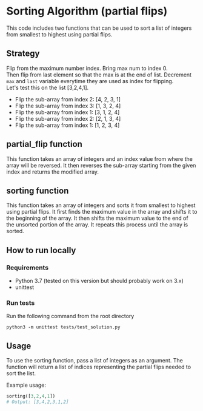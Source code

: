 # Sorting Algorithm (partial flips)
This code includes two functions that can be used to sort a list of integers from smallest to highest using partial flips.

## Strategy
Flip from the maximum number index. Bring max num to index 0.\
Then flip from last element so that the max is at the end of list.
Decrement `max` and `last` variable everytime they are used as index for flipping.\
Let's test this on the list [3,2,4,1].
* Flip the sub-array from index 2: [4, 2, 3, 1]
* Flip the sub-array from index 3: [1, 3, 2, 4]
* Flip the sub-array from index 1: [3, 1, 2, 4]
* Flip the sub-array from index 2: [2, 1, 3, 4]
* Flip the sub-array from index 1: [1, 2, 3, 4]


## partial_flip function
This function takes an array of integers and an index value from where the array will be reversed. It then reverses the sub-array starting from the given index and returns the modified array.

## sorting function
This function takes an array of integers and sorts it from smallest to highest using partial flips. It first finds the maximum value in the array and shifts it to the beginning of the array. It then shifts the maximum value to the end of the unsorted portion of the array. It repeats this process until the array is sorted.

## How to run locally
### Requirements
* Python 3.7 (tested on this version but should probably work on 3.x)
* unittest
### Run tests
Run the following command from the root directory
```
python3 -m unittest tests/test_solution.py
```

## Usage
To use the sorting function, pass a list of integers as an argument. The function will return a list of indices representing the partial flips needed to sort the list.

Example usage:
```python
sorting([3,2,4,1])
# Output: [3,4,2,3,1,2]
```